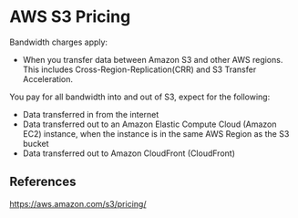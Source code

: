 # AWS S3 Pricing

Bandwidth charges apply:
  - When you transfer data between Amazon S3 and other AWS regions. This includes Cross-Region-Replication(CRR) and S3 Transfer Acceleration.


You pay for all bandwidth into and out of S3, expect for the following:

- Data transferred in from the internet
- Data transferred out to an Amazon Elastic Compute Cloud (Amazon EC2) instance, when the instance is in the same AWS Region as the S3 bucket
- Data transferred out to Amazon CloudFront (CloudFront) 


## References

https://aws.amazon.com/s3/pricing/
